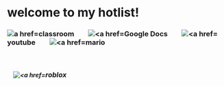 <head>
<body><h1>
welcome to my hotlist!
</h1>
<h3>
<img src="Photos/download.jpg" alt="a href="https://classroom.google.com/u/0/h">classroom</a>&emsp;&emsp;<img src="Photos/download-1.jpg" alt="<a href="https://docs.google.com/document/u/0/?tgif=d">Google Docs</a>&emsp;&emsp;<img src="Photos/Youtube.png" alt="<a href="https://www.youtube.com/">youtube</a>&emsp;&emsp;<img src="Photos/mario.png" alt="<a href="https://supermarioemulator.com/">mario</a>
</h3>
<h4>&emsp;&emsp;&emsp;&emsp;&emsp;&emsp;&emsp;&emsp;&emsp;&emsp;&emsp;&emsp;&emsp;&emsp;&emsp;
</h4>
<h5>
&emsp;<img src="Photos/roblox.png" alt="<a href="https://web.roblox.com/home"><font size="3">roblox</font></a>
</h5>
</body>
